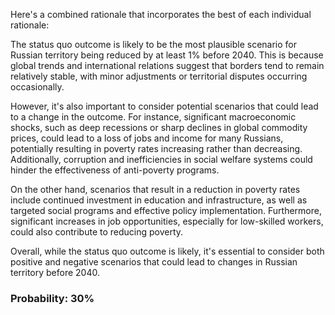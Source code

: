 Here's a combined rationale that incorporates the best of each individual rationale:

The status quo outcome is likely to be the most plausible scenario for Russian territory being reduced by at least 1% before 2040. This is because global trends and international relations suggest that borders tend to remain relatively stable, with minor adjustments or territorial disputes occurring occasionally.

However, it's also important to consider potential scenarios that could lead to a change in the outcome. For instance, significant macroeconomic shocks, such as deep recessions or sharp declines in global commodity prices, could lead to a loss of jobs and income for many Russians, potentially resulting in poverty rates increasing rather than decreasing. Additionally, corruption and inefficiencies in social welfare systems could hinder the effectiveness of anti-poverty programs.

On the other hand, scenarios that result in a reduction in poverty rates include continued investment in education and infrastructure, as well as targeted social programs and effective policy implementation. Furthermore, significant increases in job opportunities, especially for low-skilled workers, could also contribute to reducing poverty.

Overall, while the status quo outcome is likely, it's essential to consider both positive and negative scenarios that could lead to changes in Russian territory before 2040.

### Probability: 30%